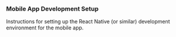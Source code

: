 ### Mobile App Development Setup
Instructions for setting up the React Native (or similar) development environment for the mobile app.
